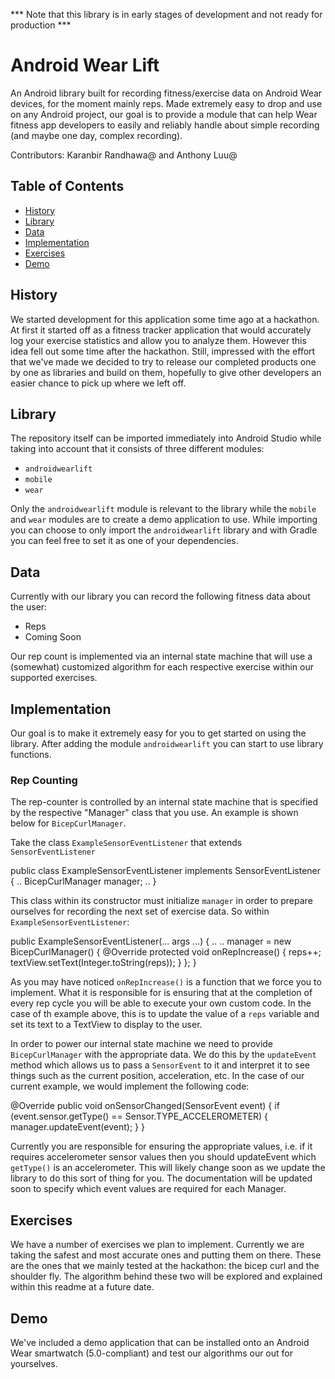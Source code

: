 *** Note that this library is in early stages of development and not ready for production ***

# Android Wear Lift 

An Android library built for recording fitness/exercise data on Android Wear devices, for the moment mainly reps. Made extremely easy to drop and use on any Android project, our goal is to provide a module that can help Wear fitness app developers to easily and reliably handle about simple recording (and maybe one day, complex recording).

Contributors: Karanbir Randhawa@[](karanbirrandhawa) and Anthony Luu@[](anthonyluu)

Table of Contents
-----------------

- [History](#history)
- [Library](#Library)
- [Data](#Data)
- [Implementation](#Implementation)
- [Exercises](#Exercises)
- [Demo](#Demo)

## History

We started development for this application some time ago at a hackathon. At first it started off as a fitness tracker application that would accurately log your exercise statistics and allow you to analyze them. However this idea fell out some time after the hackathon. Still, impressed with the effort that we've made we decided to try to release our completed products one by one as libraries and build on them, hopefully to give other developers an easier chance to pick up where we left off. 

## Library

The repository itself can be imported immediately into Android Studio while taking into account that it consists of three different modules:

* `androidwearlift`
* `mobile`
* `wear`

Only the `androidwearlift` module is relevant to the library while the `mobile` and `wear` modules are to create a demo application to use. While importing you can choose to only import the `androidwearlift` library and with Gradle you can feel free to set it as one of your dependencies. 

## Data

Currently with our library you can record the following fitness data about the user:

* Reps
* Coming Soon

Our rep count is implemented via an internal state machine that will use a (somewhat) customized algorithm for each respective exercise within our supported exercises. 

## Implementation

Our goal is to make it extremely easy for you to get started on using the library. After adding the module `androidwearlift` you can start to use library functions. 

### Rep Counting

The rep-counter is controlled by an internal state machine that is specified by the respective "Manager" class that you use. An example is shown below for `BicepCurlManager`.

Take the class `ExampleSensorEventListener` that extends `SensorEventListener`

  public class ExampleSensorEventListener implements SensorEventListener {
    ..
    BicepCurlManager manager;
    ..
  }
  
This class within its constructor must initialize `manager` in order to prepare ourselves for recording the next set of exercise data. So within `ExampleSensorEventListener`:

  public ExampleSensorEventListener(... args ...) {
    ..
    ..
     manager = new BicepCurlManager() {
      @Override
      protected void onRepIncrease() {
        reps++;
        textView.setText(Integer.toString(reps));
        }
      };
  }
  
As you may have noticed `onRepIncrease()` is a function that we force you to implement. What it is responsible for is ensuring that at the completion of every rep cycle you will be able to execute your own custom code. In the case of th example above, this is to update the value of a `reps` variable and set its text to a TextView to display to the user.

In order to power our internal state machine we need to provide `BicepCurlManager` with the appropriate data. We do this by the `updateEvent` method which allows us to pass a `SensorEvent` to it and interpret it to see things such as the current position, acceleration, etc. In the case of our current example, we would implement the following code:

  @Override
  public void onSensorChanged(SensorEvent event) {
    if (event.sensor.getType() == Sensor.TYPE_ACCELEROMETER) {
      manager.updateEvent(event);
    }
  }

Currently you are responsible for ensuring the appropriate values, i.e. if it requires accelerometer sensor values then you should updateEvent which `getType()` is an accelerometer. This will likely change soon as we update the library to do this sort of thing for you. The documentation will be updated soon to specify which event values are required for each Manager.

## Exercises

We have a number of exercises we plan to implement. Currently we are taking the safest and most accurate ones and putting them on there. These are the ones that we mainly tested at the hackathon: the bicep curl and the shoulder fly. The algorithm behind these two will be explored and explained within this readme at a future date.

## Demo

We've included a demo application that can be installed onto an Android Wear smartwatch (5.0-compliant) and test our algorithms our out for yourselves.

